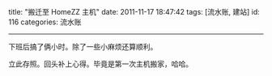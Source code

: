 title: "搬迁至 HomeZZ 主机"
date: 2011-11-17 18:47:42
tags: [流水账, 建站]
id: 116
categories: 流水账

---

下班后搞了俩小时。除了一些小麻烦还算顺利。

立此存照。回头补上心得。毕竟是第一次主机搬家，哈哈。